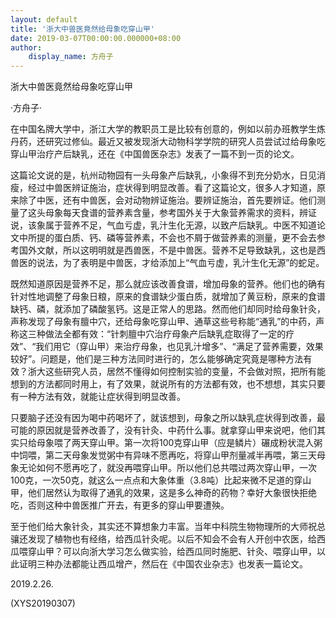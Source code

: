 ```yaml
---
layout: default
title: '浙大中兽医竟然给母象吃穿山甲'
date: 2019-03-07T00:00:00.000000+08:00
author:
    display_name: 方舟子
---
```


浙大中兽医竟然给母象吃穿山甲

·方舟子·

在中国名牌大学中，浙江大学的教职员工是比较有创意的，例如以前办班教学生炼丹药，还研究过修仙。最近又被发现浙大动物科学学院的研究人员尝试过给母象吃穿山甲治疗产后缺乳，还在《中国兽医杂志》发表了一篇不到一页的论文。

这篇论文说的是，杭州动物园有一头母象产后缺乳，小象得不到充分奶水，日见消瘦，经过中兽医辨证施治，症状得到明显改善。看了这篇论文，很多人才知道，原来除了中医，还有中兽医，会对动物辨证施治。要辨证施治，首先要辨证。他们测量了这头母象每天食谱的营养素含量，参考国外关于大象营养需求的资料，辨证说，该象属于营养不足，气血亏虚，乳汁生化无源，以致产后缺乳。中医不知道论文中所提的蛋白质、钙、磷等营养素，不会也不屑于做营养素的测量，更不会去参考国外文献，所以这明明就是西兽医，不是中兽医。营养不足导致缺乳，这也是西兽医的说法，为了表明是中兽医，才给添加上“气血亏虚，乳汁生化无源”的蛇足。

既然知道原因是营养不足，那么就应该改善食谱，增加母象的营养。他们也的确有针对性地调整了母象日粮，原来的食谱缺少蛋白质，就增加了黄豆粉，原来的食谱缺钙、磷，就添加了磷酸氢钙。这是正常人的思路。然而他们却同时给母象针灸，声称发现了母象有膻中穴，还给母象吃穿山甲、通草这些号称能“通乳”的中药，声称这三种做法全都有效：“针刺膻中穴治疗母象产后缺乳症取得了一定的疗效”、“我们用它（穿山甲）来治疗母象，也见乳汁增多”、“满足了营养需要，效果较好”。问题是，他们是三种方法同时进行的，怎么能够确定究竟是哪种方法有效？浙大这些研究人员，居然不懂得如何控制实验的变量，不会做对照，把所有能想到的方法都同时用上，有了效果，就说所有的方法都有效，也不想想，其实只要有一种方法有效，就能让症状得到明显改善。

只要脑子还没有因为喝中药喝坏了，就该想到，母象之所以缺乳症状得到改善，最可能的原因就是营养改善了，没有针灸、中药什么事。就拿穿山甲来说吧，他们其实只给母象喂了两天穿山甲。第一次将100克穿山甲（应是鳞片）碾成粉状混入粥中饲喂，第二天母象发觉粥中有异味不愿再吃，将穿山甲剂量减半再喂，第三天母象无论如何不愿再吃了，就没再喂穿山甲。所以他们总共喂过两次穿山甲，一次100克，一次50克，就这么一点点和大象体重（3.8吨）比起来微不足道的穿山甲，他们居然认为取得了通乳的效果，这是多么神奇的药物？幸好大象很快拒绝吃，否则这种中兽医推广开去，有更多的穿山甲要遭殃。

至于他们给大象针灸，其实还不算想象力丰富。当年中科院生物物理所的大师祝总骧还发现了植物也有经络，给西瓜针灸呢。以后不知会不会有人开创中农医，给西瓜喂穿山甲？可以向浙大学习怎么做实验，给西瓜同时施肥、针灸、喂穿山甲，以此证明三种办法都能让西瓜增产，然后在《中国农业杂志》也发表一篇论文。

2019.2.26.

(XYS20190307)

